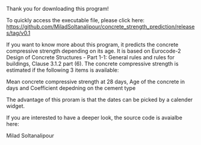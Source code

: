 Thank you for downloading this program!

To quickly access the executable file, please click here: https://github.com/MiladSoltanalipour/concrete_strength_prediction/releases/tag/v0.1

If you want to know more about this program, it predicts the concrete compressive strength depending on its age. It is based on Eurocode-2 Design of Concrete Structures - Part 1-1: General rules and rules for buildings, Clause 3.1.2 part (6). The concrete compressive strength is estimated if the following 3 items is available:

Mean concrete compressive strength at 28 days, Age of the concrete in days and Coefficient depedning on the cement type

The advantage of this proram is that the dates can be picked by a calender widget.

If you are interested to have a deeper look, the source code is avaialbe here: 

Milad Soltanalipour
